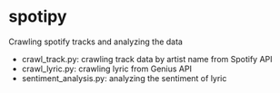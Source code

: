 # spotipy
Crawling spotify tracks and analyzing the data
- crawl_track.py: crawling track data by artist name from Spotify API
- crawl_lyric.py: crawling lyric from Genius API
- sentiment_analysis.py: analyzing the sentiment of lyric
